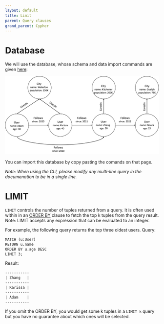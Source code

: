 ```yaml
---
layout: default
title: Limit
parent: Query clauses
grand_parent: Cypher
---
```


# Database
We will use the database, whose schema and data import commands are given [here](example-database.md):

<img src="../../../img/running-example.png" width="800">

You can import this database by copy pasting the comands on that page. 

*Note: When using the CLI, please modify any multi-line query in the documenation to be in a single line.*

# LIMIT
`LIMIT` controls the number of tuples returned from a query. It is often used within in an [ORDER BY](order-by.md) 
clause to fetch the top k tuples from the query result. 
Note: LIMIT accepts any expression that can be evaluated to an integer.

For example, the following query returns the top three oldest users.
Query:
```
MATCH (u:User)
RETURN u.name
ORDER BY u.age DESC
LIMIT 3;
```
Result:
```
-----------
| Zhang   |
-----------
| Karissa |
-----------
| Adam    |
-----------
```

If you omit the ORDER BY, you would get some k tuples in a `LIMIT k` query 
but you have no guarantee about which ones will be selected.

